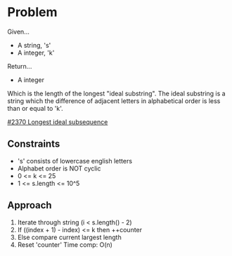 
# Problem
Given...
- A string, 's'
- A integer, 'k'

Return...
- A integer

Which is the length of the longest "ideal substring". The ideal substring is a 
string which the difference of adjacent letters in alphabetical order is less 
than or equal to 'k'.

[\#2370 Longest ideal subsequence](https://leetcode.com/problems/longest-ideal-subsequence/description/)

## Constraints
- 's' consists of lowercase english letters
- Alphabet order is NOT cyclic
- 0 <= k <= 25
- 1 <= s.length <= 10^5

## Approach
1. Iterate through string (i < s.length() - 2)
2. If ((index + 1) - index) <= k 
    then ++counter
3. Else compare current largest length
4. Reset 'counter'
Time comp: O(n)

